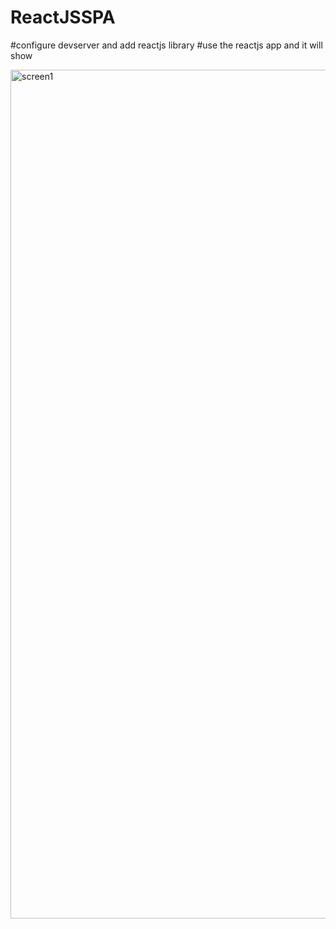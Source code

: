 # ReactJSSPA
#configure devserver and add reactjs library 
#use the reactjs app and it will show

<img width="1358" alt="screen1" src="https://user-images.githubusercontent.com/41214548/42738608-78f9fbac-8854-11e8-9b82-e7379c4006ac.png">


